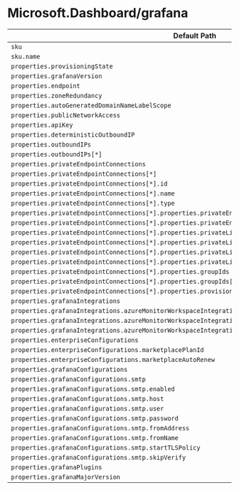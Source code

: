 # Microsoft.Dashboard/grafana

| Default Path | Alias |
|---|---|
| `sku` | `Microsoft.Dashboard/grafana/sku` |
| `sku.name` | `Microsoft.Dashboard/grafana/sku.name` |
| `properties.provisioningState` | `Microsoft.Dashboard/grafana/provisioningState` |
| `properties.grafanaVersion` | `Microsoft.Dashboard/grafana/grafanaVersion` |
| `properties.endpoint` | `Microsoft.Dashboard/grafana/endpoint` |
| `properties.zoneRedundancy` | `Microsoft.Dashboard/grafana/zoneRedundancy` |
| `properties.autoGeneratedDomainNameLabelScope` | `Microsoft.Dashboard/grafana/autoGeneratedDomainNameLabelScope` |
| `properties.publicNetworkAccess` | `Microsoft.Dashboard/grafana/publicNetworkAccess` |
| `properties.apiKey` | `Microsoft.Dashboard/grafana/apiKey` |
| `properties.deterministicOutboundIP` | `Microsoft.Dashboard/grafana/deterministicOutboundIP` |
| `properties.outboundIPs` | `Microsoft.Dashboard/grafana/outboundIPs` |
| `properties.outboundIPs[*]` | `Microsoft.Dashboard/grafana/outboundIPs[*]` |
| `properties.privateEndpointConnections` | `Microsoft.Dashboard/grafana/privateEndpointConnections` |
| `properties.privateEndpointConnections[*]` | `Microsoft.Dashboard/grafana/privateEndpointConnections[*]` |
| `properties.privateEndpointConnections[*].id` | `Microsoft.Dashboard/grafana/privateEndpointConnections[*].id` |
| `properties.privateEndpointConnections[*].name` | `Microsoft.Dashboard/grafana/privateEndpointConnections[*].name` |
| `properties.privateEndpointConnections[*].type` | `Microsoft.Dashboard/grafana/privateEndpointConnections[*].type` |
| `properties.privateEndpointConnections[*].properties.privateEndpoint` | `Microsoft.Dashboard/grafana/privateEndpointConnections[*].privateEndpoint` |
| `properties.privateEndpointConnections[*].properties.privateEndpoint.id` | `Microsoft.Dashboard/grafana/privateEndpointConnections[*].privateEndpoint.id` |
| `properties.privateEndpointConnections[*].properties.privateLinkServiceConnectionState` | `Microsoft.Dashboard/grafana/privateEndpointConnections[*].privateLinkServiceConnectionState` |
| `properties.privateEndpointConnections[*].properties.privateLinkServiceConnectionState.status` | `Microsoft.Dashboard/grafana/privateEndpointConnections[*].privateLinkServiceConnectionState.status` |
| `properties.privateEndpointConnections[*].properties.privateLinkServiceConnectionState.description` | `Microsoft.Dashboard/grafana/privateEndpointConnections[*].privateLinkServiceConnectionState.description` |
| `properties.privateEndpointConnections[*].properties.privateLinkServiceConnectionState.actionsRequired` | `Microsoft.Dashboard/grafana/privateEndpointConnections[*].privateLinkServiceConnectionState.actionsRequired` |
| `properties.privateEndpointConnections[*].properties.groupIds` | `Microsoft.Dashboard/grafana/privateEndpointConnections[*].groupIds` |
| `properties.privateEndpointConnections[*].properties.groupIds[*]` | `Microsoft.Dashboard/grafana/privateEndpointConnections[*].groupIds[*]` |
| `properties.privateEndpointConnections[*].properties.provisioningState` | `Microsoft.Dashboard/grafana/privateEndpointConnections[*].provisioningState` |
| `properties.grafanaIntegrations` | `Microsoft.Dashboard/grafana/grafanaIntegrations` |
| `properties.grafanaIntegrations.azureMonitorWorkspaceIntegrations` | `Microsoft.Dashboard/grafana/grafanaIntegrations.azureMonitorWorkspaceIntegrations` |
| `properties.grafanaIntegrations.azureMonitorWorkspaceIntegrations[*]` | `Microsoft.Dashboard/grafana/grafanaIntegrations.azureMonitorWorkspaceIntegrations[*]` |
| `properties.grafanaIntegrations.azureMonitorWorkspaceIntegrations[*].azureMonitorWorkspaceResourceId` | `Microsoft.Dashboard/grafana/grafanaIntegrations.azureMonitorWorkspaceIntegrations[*].azureMonitorWorkspaceResourceId` |
| `properties.enterpriseConfigurations` | `Microsoft.Dashboard/grafana/enterpriseConfigurations` |
| `properties.enterpriseConfigurations.marketplacePlanId` | `Microsoft.Dashboard/grafana/enterpriseConfigurations.marketplacePlanId` |
| `properties.enterpriseConfigurations.marketplaceAutoRenew` | `Microsoft.Dashboard/grafana/enterpriseConfigurations.marketplaceAutoRenew` |
| `properties.grafanaConfigurations` | `Microsoft.Dashboard/grafana/grafanaConfigurations` |
| `properties.grafanaConfigurations.smtp` | `Microsoft.Dashboard/grafana/grafanaConfigurations.smtp` |
| `properties.grafanaConfigurations.smtp.enabled` | `Microsoft.Dashboard/grafana/grafanaConfigurations.smtp.enabled` |
| `properties.grafanaConfigurations.smtp.host` | `Microsoft.Dashboard/grafana/grafanaConfigurations.smtp.host` |
| `properties.grafanaConfigurations.smtp.user` | `Microsoft.Dashboard/grafana/grafanaConfigurations.smtp.user` |
| `properties.grafanaConfigurations.smtp.password` | `Microsoft.Dashboard/grafana/grafanaConfigurations.smtp.password` |
| `properties.grafanaConfigurations.smtp.fromAddress` | `Microsoft.Dashboard/grafana/grafanaConfigurations.smtp.fromAddress` |
| `properties.grafanaConfigurations.smtp.fromName` | `Microsoft.Dashboard/grafana/grafanaConfigurations.smtp.fromName` |
| `properties.grafanaConfigurations.smtp.startTLSPolicy` | `Microsoft.Dashboard/grafana/grafanaConfigurations.smtp.startTLSPolicy` |
| `properties.grafanaConfigurations.smtp.skipVerify` | `Microsoft.Dashboard/grafana/grafanaConfigurations.smtp.skipVerify` |
| `properties.grafanaPlugins` | `Microsoft.Dashboard/grafana/grafanaPlugins` |
| `properties.grafanaMajorVersion` | `Microsoft.Dashboard/grafana/grafanaMajorVersion` |

